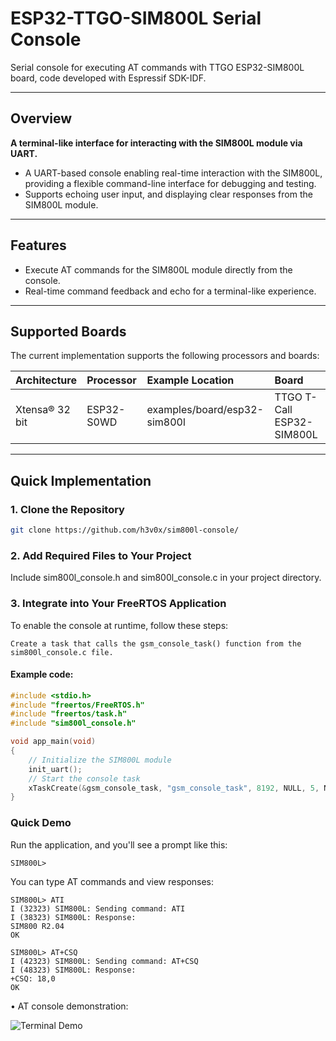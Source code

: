 # ESP32-TTGO-SIM800L Serial Console
Serial console for executing AT commands with TTGO ESP32-SIM800L board, code developed with Espressif SDK-IDF.

---

## Overview

**A terminal-like interface for interacting with the SIM800L module via UART.**

- A UART-based console enabling real-time interaction with the SIM800L, providing a flexible command-line interface for debugging and testing.
- Supports echoing user input, and displaying clear responses from the SIM800L module.

---

## Features

- Execute AT commands for the SIM800L module directly from the console.
- Real-time command feedback and echo for a terminal-like experience.
---

## Supported Boards

The current implementation supports the following processors and boards:

| Architecture             | Processor          | Example Location                     | Board                  |
| :---                     | :--                | :---                                 | :-                     |
| Xtensa® 32 bit           | ESP32-S0WD         | examples/board/esp32-sim800l         | TTGO T-Call ESP32-SIM800L |

---

## Quick Implementation

### 1. Clone the Repository

```bash
git clone https://github.com/h3v0x/sim800l-console/
```

### 2. Add Required Files to Your Project

Include sim800l_console.h and sim800l_console.c in your project directory.

### 3. Integrate into Your FreeRTOS Application

To enable the console at runtime, follow these steps:

    Create a task that calls the gsm_console_task() function from the sim800l_console.c file.

#### Example code:
```C
#include <stdio.h>
#include "freertos/FreeRTOS.h"
#include "freertos/task.h"
#include "sim800l_console.h"

void app_main(void)
{
    // Initialize the SIM800L module
    init_uart();
    // Start the console task
    xTaskCreate(&gsm_console_task, "gsm_console_task", 8192, NULL, 5, NULL);
}
```


### Quick Demo

Run the application, and you'll see a prompt like this:

```shell
SIM800L> 
```

You can type AT commands and view responses:

```shell
SIM800L> ATI
I (32323) SIM800L: Sending command: ATI
I (38323) SIM800L: Response:
SIM800 R2.04
OK

SIM800L> AT+CSQ
I (42323) SIM800L: Sending command: AT+CSQ
I (48323) SIM800L: Response:
+CSQ: 18,0
OK

```

• AT console demonstration:

![Terminal Demo](https://github.com/user-attachments/assets/4e0f4605-eac2-49c8-8ef0-c5d49b6579e7)

